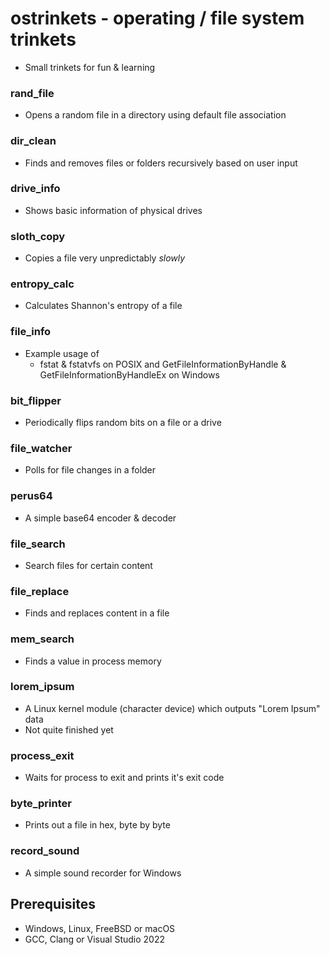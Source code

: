 # ostrinkets - operating / file system trinkets

- Small trinkets for fun & learning

### rand_file
- Opens a random file in a directory using default file association

### dir_clean
- Finds and removes files or folders recursively based on user input

### drive_info
- Shows basic information of physical drives

### sloth_copy
- Copies a file very unpredictably _slowly_

### entropy_calc
- Calculates Shannon's entropy of a file

### file_info
- Example usage of 
	- fstat & fstatvfs on POSIX and GetFileInformationByHandle & GetFileInformationByHandleEx on Windows

### bit_flipper
- Periodically flips random bits on a file or a drive

### file_watcher
- Polls for file changes in a folder

### perus64
- A simple base64 encoder & decoder

### file_search
- Search files for certain content

### file_replace
- Finds and replaces content in a file

### mem_search
- Finds a value in process memory

### lorem_ipsum
- A Linux kernel module (character device) which outputs "Lorem Ipsum" data
- Not quite finished yet

### process_exit
- Waits for process to exit and prints it's exit code

### byte_printer
- Prints out a file in hex, byte by byte

### record_sound
- A simple sound recorder for Windows

## Prerequisites

- Windows, Linux, FreeBSD or macOS
- GCC, Clang or Visual Studio 2022
